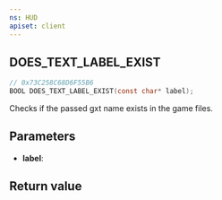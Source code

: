 ```yaml
---
ns: HUD
apiset: client
---
```

## DOES_TEXT_LABEL_EXIST

```c
// 0x73C258C68D6F55B6
BOOL DOES_TEXT_LABEL_EXIST(const char* label);
```

Checks if the passed gxt name exists in the game files.

## Parameters
* **label**:

## Return value

